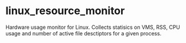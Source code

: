 # linux_resource_monitor
Hardware usage monitor for Linux. Collects statisics on VMS, RSS, CPU usage and number of active file desctiptors for a given process.
